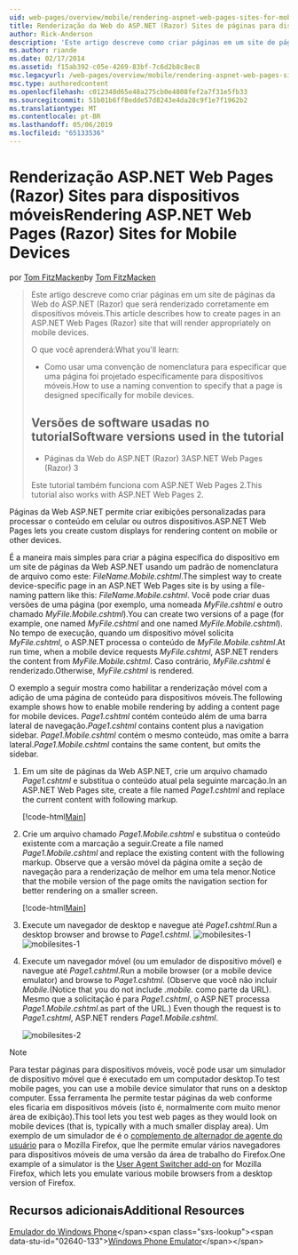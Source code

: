 ```yaml
---
uid: web-pages/overview/mobile/rendering-aspnet-web-pages-sites-for-mobile-devices
title: Renderização da Web do ASP.NET (Razor) Sites de páginas para dispositivos móveis | Microsoft Docs
author: Rick-Anderson
description: 'Este artigo descreve como criar páginas em um site de páginas da Web do ASP.NET (Razor) que será renderizado corretamente em dispositivos móveis. O que você aprenderá: Como você...'
ms.author: riande
ms.date: 02/17/2014
ms.assetid: f15ab392-c05e-4269-83bf-7c6d2b8c8ec8
msc.legacyurl: /web-pages/overview/mobile/rendering-aspnet-web-pages-sites-for-mobile-devices
msc.type: authoredcontent
ms.openlocfilehash: c012348d65e48a275cb0e4808fef2a7f31e5fb33
ms.sourcegitcommit: 51b01b6ff8edde57d8243e4da28c9f1e7f1962b2
ms.translationtype: MT
ms.contentlocale: pt-BR
ms.lasthandoff: 05/06/2019
ms.locfileid: "65133536"
---
```

# <a name="rendering-aspnet-web-pages-razor-sites-for-mobile-devices"></a><span data-ttu-id="02640-104">Renderização ASP.NET Web Pages (Razor) Sites para dispositivos móveis</span><span class="sxs-lookup"><span data-stu-id="02640-104">Rendering ASP.NET Web Pages (Razor) Sites for Mobile Devices</span></span>

<span data-ttu-id="02640-105">por [Tom FitzMacken](https://github.com/tfitzmac)</span><span class="sxs-lookup"><span data-stu-id="02640-105">by [Tom FitzMacken](https://github.com/tfitzmac)</span></span>

> <span data-ttu-id="02640-106">Este artigo descreve como criar páginas em um site de páginas da Web do ASP.NET (Razor) que será renderizado corretamente em dispositivos móveis.</span><span class="sxs-lookup"><span data-stu-id="02640-106">This article describes how to create pages in an ASP.NET Web Pages (Razor) site that will render appropriately on mobile devices.</span></span>
> 
> <span data-ttu-id="02640-107">O que você aprenderá:</span><span class="sxs-lookup"><span data-stu-id="02640-107">What you'll learn:</span></span>
> 
> - <span data-ttu-id="02640-108">Como usar uma convenção de nomenclatura para especificar que uma página foi projetado especificamente para dispositivos móveis.</span><span class="sxs-lookup"><span data-stu-id="02640-108">How to use a naming convention to specify that a page is designed specifically for mobile devices.</span></span>
>   
> 
> ## <a name="software-versions-used-in-the-tutorial"></a><span data-ttu-id="02640-109">Versões de software usadas no tutorial</span><span class="sxs-lookup"><span data-stu-id="02640-109">Software versions used in the tutorial</span></span>
> 
> 
> - <span data-ttu-id="02640-110">Páginas da Web do ASP.NET (Razor) 3</span><span class="sxs-lookup"><span data-stu-id="02640-110">ASP.NET Web Pages (Razor) 3</span></span>
>   
> 
> <span data-ttu-id="02640-111">Este tutorial também funciona com ASP.NET Web Pages 2.</span><span class="sxs-lookup"><span data-stu-id="02640-111">This tutorial also works with ASP.NET Web Pages 2.</span></span>

<span data-ttu-id="02640-112">Páginas da Web ASP.NET permite criar exibições personalizadas para processar o conteúdo em celular ou outros dispositivos.</span><span class="sxs-lookup"><span data-stu-id="02640-112">ASP.NET Web Pages lets you create custom displays for rendering content on mobile or other devices.</span></span>

<span data-ttu-id="02640-113">É a maneira mais simples para criar a página específica do dispositivo em um site de páginas da Web ASP.NET usando um padrão de nomenclatura de arquivo como este: *FileName.Mobile.cshtml*.</span><span class="sxs-lookup"><span data-stu-id="02640-113">The simplest way to create device-specific page in an ASP.NET Web Pages site is by using a file-naming pattern like this: *FileName.Mobile.cshtml*.</span></span> <span data-ttu-id="02640-114">Você pode criar duas versões de uma página (por exemplo, uma nomeada *MyFile.cshtml* e outro chamado *MyFile.Mobile.cshtml*).</span><span class="sxs-lookup"><span data-stu-id="02640-114">You can create two versions of a page (for example, one named *MyFile.cshtml* and one named *MyFile.Mobile.cshtml*).</span></span> <span data-ttu-id="02640-115">No tempo de execução, quando um dispositivo móvel solicita *MyFile.cshtml*, o ASP.NET processa o conteúdo de *MyFile.Mobile.cshtml*.</span><span class="sxs-lookup"><span data-stu-id="02640-115">At run time, when a mobile device requests *MyFile.cshtml*, ASP.NET renders the content from *MyFile.Mobile.cshtml*.</span></span> <span data-ttu-id="02640-116">Caso contrário, *MyFile.cshtml* é renderizado.</span><span class="sxs-lookup"><span data-stu-id="02640-116">Otherwise, *MyFile.cshtml* is rendered.</span></span>

<span data-ttu-id="02640-117">O exemplo a seguir mostra como habilitar a renderização móvel com a adição de uma página de conteúdo para dispositivos móveis.</span><span class="sxs-lookup"><span data-stu-id="02640-117">The following example shows how to enable mobile rendering by adding a content page for mobile devices.</span></span> <span data-ttu-id="02640-118">*Page1.cshtml* contém conteúdo além de uma barra lateral de navegação.</span><span class="sxs-lookup"><span data-stu-id="02640-118">*Page1.cshtml* contains content plus a navigation sidebar.</span></span> <span data-ttu-id="02640-119">*Page1.Mobile.cshtml* contém o mesmo conteúdo, mas omite a barra lateral.</span><span class="sxs-lookup"><span data-stu-id="02640-119">*Page1.Mobile.cshtml* contains the same content, but omits the sidebar.</span></span>

1. <span data-ttu-id="02640-120">Em um site de páginas da Web ASP.NET, crie um arquivo chamado *Page1.cshtml* e substitua o conteúdo atual pela seguinte marcação.</span><span class="sxs-lookup"><span data-stu-id="02640-120">In an ASP.NET Web Pages site, create a file named *Page1.cshtml* and replace the current content with following markup.</span></span>

    [!code-html[Main](rendering-aspnet-web-pages-sites-for-mobile-devices/samples/sample1.html)]
2. <span data-ttu-id="02640-121">Crie um arquivo chamado *Page1.Mobile.cshtml* e substitua o conteúdo existente com a marcação a seguir.</span><span class="sxs-lookup"><span data-stu-id="02640-121">Create a file named *Page1.Mobile.cshtml* and replace the existing content with the following markup.</span></span> <span data-ttu-id="02640-122">Observe que a versão móvel da página omite a seção de navegação para a renderização de melhor em uma tela menor.</span><span class="sxs-lookup"><span data-stu-id="02640-122">Notice that the mobile version of the page omits the navigation section for better rendering on a smaller screen.</span></span>

    [!code-html[Main](rendering-aspnet-web-pages-sites-for-mobile-devices/samples/sample2.html)]
3. <span data-ttu-id="02640-123">Execute um navegador de desktop e navegue até *Page1.cshtml*.</span><span class="sxs-lookup"><span data-stu-id="02640-123">Run a desktop browser and browse to *Page1.cshtml*.</span></span> <span data-ttu-id="02640-124">![mobilesites-1](rendering-aspnet-web-pages-sites-for-mobile-devices/_static/image1.png)</span><span class="sxs-lookup"><span data-stu-id="02640-124">![mobilesites-1](rendering-aspnet-web-pages-sites-for-mobile-devices/_static/image1.png)</span></span>
4. <span data-ttu-id="02640-125">Execute um navegador móvel (ou um emulador de dispositivo móvel) e navegue até *Page1.cshtml*.</span><span class="sxs-lookup"><span data-stu-id="02640-125">Run a mobile browser (or a mobile device emulator) and browse to *Page1.cshtml*.</span></span> <span data-ttu-id="02640-126">(Observe que você não incluir *Mobile.*</span><span class="sxs-lookup"><span data-stu-id="02640-126">(Notice that you do not include *.mobile.*</span></span> <span data-ttu-id="02640-127">como parte da URL). Mesmo que a solicitação é para *Page1.cshtml*, o ASP.NET processa *Page1.Mobile.cshtml*.</span><span class="sxs-lookup"><span data-stu-id="02640-127">as part of the URL.) Even though the request is to *Page1.cshtml*, ASP.NET renders *Page1.Mobile.cshtml*.</span></span>

    ![mobilesites-2](rendering-aspnet-web-pages-sites-for-mobile-devices/_static/image2.png)

> [!NOTE]
> <span data-ttu-id="02640-129">Para testar páginas para dispositivos móveis, você pode usar um simulador de dispositivo móvel que é executado em um computador desktop.</span><span class="sxs-lookup"><span data-stu-id="02640-129">To test mobile pages, you can use a mobile device simulator that runs on a desktop computer.</span></span> <span data-ttu-id="02640-130">Essa ferramenta lhe permite testar páginas da web conforme eles ficaria em dispositivos móveis (isto é, normalmente com muito menor área de exibição).</span><span class="sxs-lookup"><span data-stu-id="02640-130">This tool lets you test web pages as they would look on mobile devices (that is, typically with a much smaller display area).</span></span> <span data-ttu-id="02640-131">Um exemplo de um simulador de é o [complemento de alternador de agente do usuário](http://addons.mozilla.org/firefox/addon/user-agent-switcher/) para o Mozilla Firefox, que lhe permite emular vários navegadores para dispositivos móveis de uma versão da área de trabalho do Firefox.</span><span class="sxs-lookup"><span data-stu-id="02640-131">One example of a simulator is the [User Agent Switcher add-on](http://addons.mozilla.org/firefox/addon/user-agent-switcher/) for Mozilla Firefox, which lets you emulate various mobile browsers from a desktop version of Firefox.</span></span>

<a id="Additional_Resources"></a>
## <a name="additional-resources"></a><span data-ttu-id="02640-132">Recursos adicionais</span><span class="sxs-lookup"><span data-stu-id="02640-132">Additional Resources</span></span>

<span data-ttu-id="02640-133">[Emulador do Windows Phone](https://msdn.microsoft.com/library/ff402563(v=VS.92).aspx)</span><span class="sxs-lookup"><span data-stu-id="02640-133">[Windows Phone Emulator](https://msdn.microsoft.com/library/ff402563(v=VS.92).aspx)</span></span>
